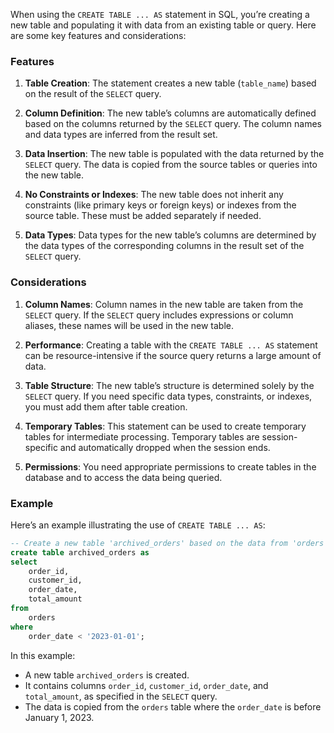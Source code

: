When using the `CREATE TABLE ... AS` statement in SQL, you’re creating a new table and populating it with data from an existing table or query. Here are some key features and considerations:

### Features

1. **Table Creation**: The statement creates a new table (`table_name`) based on the result of the `SELECT` query.

2. **Column Definition**: The new table’s columns are automatically defined based on the columns returned by the `SELECT` query. The column names and data types are inferred from the result set.

3. **Data Insertion**: The new table is populated with the data returned by the `SELECT` query. The data is copied from the source tables or queries into the new table.

4. **No Constraints or Indexes**: The new table does not inherit any constraints (like primary keys or foreign keys) or indexes from the source table. These must be added separately if needed.

5. **Data Types**: Data types for the new table’s columns are determined by the data types of the corresponding columns in the result set of the `SELECT` query.

### Considerations

1. **Column Names**: Column names in the new table are taken from the `SELECT` query. If the `SELECT` query includes expressions or column aliases, these names will be used in the new table.

2. **Performance**: Creating a table with the `CREATE TABLE ... AS` statement can be resource-intensive if the source query returns a large amount of data.

3. **Table Structure**: The new table’s structure is determined solely by the `SELECT` query. If you need specific data types, constraints, or indexes, you must add them after table creation.

4. **Temporary Tables**: This statement can be used to create temporary tables for intermediate processing. Temporary tables are session-specific and automatically dropped when the session ends.

5. **Permissions**: You need appropriate permissions to create tables in the database and to access the data being queried.

### Example

Here’s an example illustrating the use of `CREATE TABLE ... AS`:

```sql
-- Create a new table 'archived_orders' based on the data from 'orders'
create table archived_orders as
select
    order_id,
    customer_id,
    order_date,
    total_amount
from
    orders
where
    order_date < '2023-01-01';
```

In this example:
- A new table `archived_orders` is created.
- It contains columns `order_id`, `customer_id`, `order_date`, and `total_amount`, as specified in the `SELECT` query.
- The data is copied from the `orders` table where the `order_date` is before January 1, 2023.
